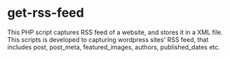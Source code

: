 # get-rss-feed
This PHP script captures RSS feed of a website, and stores it in a XML file. This scripts is developed to capturing wordpress sites' RSS feed, that includes post, post_meta, featured_images, authors, published_dates etc.
